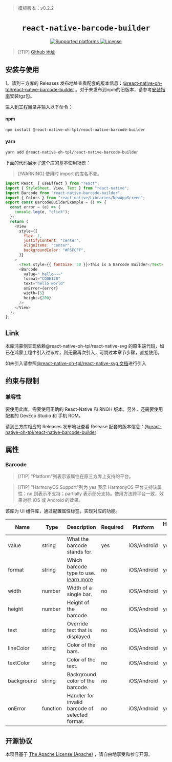 > 模板版本：v0.2.2

<p align="center">
  <h1 align="center"> <code>react-native-barcode-builder</code> </h1>
</p>
<p align="center">
    <a href="https://github.com/wonsikin/react-native-barcode-builder">
        <img src="https://img.shields.io/badge/platforms-android%20|%20ios%20|%20harmony%20-lightgrey.svg" alt="Supported platforms" />
    </a>
    <a href="https://github.com/wonsikin/react-native-barcode-builder/blob/master/LICENSE">
        <img src="https://img.shields.io/badge/license-Apache-blue.svg" alt="License" />
    </a>
</p>

> [!TIP] [Github 地址](https://github.com/react-native-oh-library/react-native-barcode-builder)

## 安装与使用

1、请到三方库的 Releases 发布地址查看配套的版本信息：[@react-native-oh-tpl/react-native-barcode-builder](https://github.com/react-native-oh-library/react-native-barcode-builder/releases) 。对于未发布到npm的旧版本，请参考[安装指南](/zh-cn/tgz-usage.md)安装tgz包。

进入到工程目录并输入以下命令：

<!-- tabs:start -->

#### **npm**

```bash
npm install @react-native-oh-tpl/react-native-barcode-builder
```

#### **yarn**

```bash
yarn add @react-native-oh-tpl/react-native-barcode-builder
```

<!-- tabs:end -->

下面的代码展示了这个库的基本使用场景：

> [!WARNING] 使用时 import 的库名不变。

```js
import React, { useEffect } from "react";
import { StyleSheet, View, Text } from "react-native";
import Barcode from "react-native-barcode-builder";
import { Colors } from "react-native/Libraries/NewAppScreen";
export const BarcodeBuilderExample = () => {
  const error = (e) => {
    console.log(e, "click");
  };
  return (
    <View
      style={{
        flex: 1,
        justifyContent: "center",
        alignItems: "center",
        backgroundColor: "#F5FCFF",
      }}
    >
      <Text style={{ fontSize: 50 }}>This is a Barcode Builder</Text>
      <Barcode
        value=" hello~~~"
        format="CODE128"
        text="hello world"
        onError={error}
        width={5}
        height={200}
      />
    </View>
  );
};
```

## Link

本库鸿蒙侧实现依赖@react-native-oh-tpl/react-native-svg 的原生端代码，如已在鸿蒙工程中引入过该库，则无需再次引入，可跳过本章节步骤，直接使用。

如未引入请参照[@react-native-oh-tpl/react-native-svg 文档](/zh-cn/react-native-svg-capi.md)进行引入

## 约束与限制

### 兼容性

要使用此库，需要使用正确的 React-Native 和 RNOH 版本。另外，还需要使用配套的 DevEco Studio 和 手机 ROM。

请到三方库相应的 Releases 发布地址查看 Release 配套的版本信息：[@react-native-oh-tpl/react-native-barcode-builder](https://github.com/react-native-oh-library/react-native-barcode-builder)

## 属性

### Barcode

> [!TIP] "Platform"列表示该属性在原三方库上支持的平台。

> [!TIP] "HarmonyOS Support"列为 yes 表示 HarmonyOS 平台支持该属性；no 则表示不支持；partially 表示部分支持。使用方法跨平台一致，效果对标 iOS 或 Android 的效果。

该库为 UI 组件库，通过配置属性标签，实现对应的功能。

| Name       | Type     | Description                                                                                      | Required | Platform    | HarmonyOS Support |
| ---------- | -------- | ------------------------------------------------------------------------------------------------ | -------- | ----------- | ----------------- |
| value      | string   | What the barcode stands for.                                                                     | yes      | iOS/Android | yes               |
| format     | string   | Which barcode type to use. [learn more](https://github.com/lindell/JsBarcode#supported-barcodes) | no       | iOS/Android | yes               |
| width      | number   | Width of a single bar.                                                                           | no       | iOS/Android | yes               |
| height     | number   | Height of the barcode.                                                                           | no       | iOS/Android | yes               |
| text       | string   | Override text that is displayed.                                                                 | no       | iOS/Android | yes               |
| lineColor  | string   | Color of the bars.                                                                               | no       | iOS/Android | yes               |
| textColor  | string   | Color of the text.                                                                               | no       | iOS/Android | yes               |
| background | string   | Background color of the barcode.                                                                 | no       | iOS/Android | yes               |
| onError    | function | Handler for invalid barcode of selected format.                                                  | no       | iOS/Android | yes               |

## 开源协议

本项目基于 [The Apache License (Apache)](https://github.com/wonsikin/react-native-barcode-builder/blob/master/LICENSE) ，请自由地享受和参与开源。
